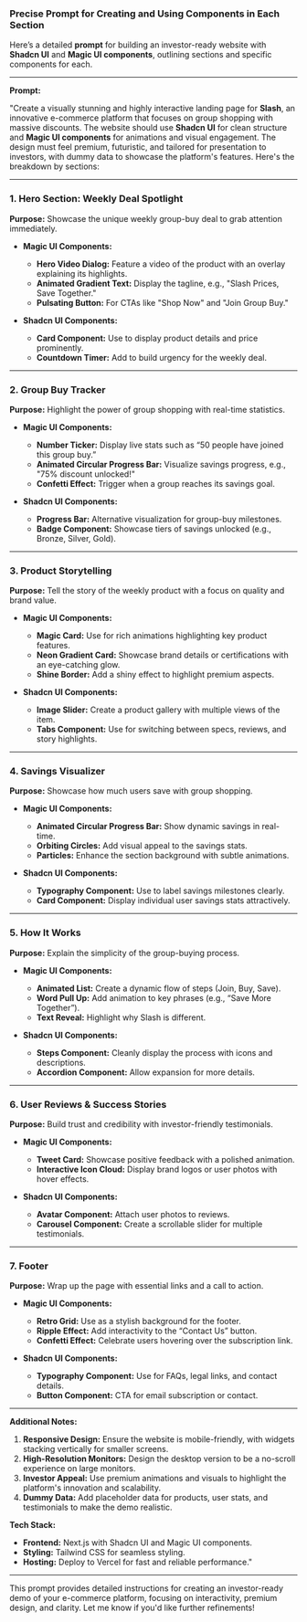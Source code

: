 ### **Precise Prompt for Creating and Using Components in Each Section**

Here’s a detailed **prompt** for building an investor-ready website with **Shadcn UI** and **Magic UI components**, outlining sections and specific components for each.

---

**Prompt:**

"Create a visually stunning and highly interactive landing page for **Slash**, an innovative e-commerce platform that focuses on group shopping with massive discounts. The website should use **Shadcn UI** for clean structure and **Magic UI components** for animations and visual engagement. The design must feel premium, futuristic, and tailored for presentation to investors, with dummy data to showcase the platform's features. Here's the breakdown by sections:

---

### **1. Hero Section: Weekly Deal Spotlight**
**Purpose:** Showcase the unique weekly group-buy deal to grab attention immediately.

- **Magic UI Components:**
  - **Hero Video Dialog:** Feature a video of the product with an overlay explaining its highlights.
  - **Animated Gradient Text:** Display the tagline, e.g., "Slash Prices, Save Together."
  - **Pulsating Button:** For CTAs like "Shop Now" and "Join Group Buy."

- **Shadcn UI Components:**
  - **Card Component:** Use to display product details and price prominently.
  - **Countdown Timer:** Add to build urgency for the weekly deal.

---

### **2. Group Buy Tracker**
**Purpose:** Highlight the power of group shopping with real-time statistics.

- **Magic UI Components:**
  - **Number Ticker:** Display live stats such as “50 people have joined this group buy.”
  - **Animated Circular Progress Bar:** Visualize savings progress, e.g., "75% discount unlocked!"
  - **Confetti Effect:** Trigger when a group reaches its savings goal.

- **Shadcn UI Components:**
  - **Progress Bar:** Alternative visualization for group-buy milestones.
  - **Badge Component:** Showcase tiers of savings unlocked (e.g., Bronze, Silver, Gold).

---

### **3. Product Storytelling**
**Purpose:** Tell the story of the weekly product with a focus on quality and brand value.

- **Magic UI Components:**
  - **Magic Card:** Use for rich animations highlighting key product features.
  - **Neon Gradient Card:** Showcase brand details or certifications with an eye-catching glow.
  - **Shine Border:** Add a shiny effect to highlight premium aspects.

- **Shadcn UI Components:**
  - **Image Slider:** Create a product gallery with multiple views of the item.
  - **Tabs Component:** Use for switching between specs, reviews, and story highlights.

---

### **4. Savings Visualizer**
**Purpose:** Showcase how much users save with group shopping.

- **Magic UI Components:**
  - **Animated Circular Progress Bar:** Show dynamic savings in real-time.
  - **Orbiting Circles:** Add visual appeal to the savings stats.
  - **Particles:** Enhance the section background with subtle animations.

- **Shadcn UI Components:**
  - **Typography Component:** Use to label savings milestones clearly.
  - **Card Component:** Display individual user savings stats attractively.

---

### **5. How It Works**
**Purpose:** Explain the simplicity of the group-buying process.

- **Magic UI Components:**
  - **Animated List:** Create a dynamic flow of steps (Join, Buy, Save).
  - **Word Pull Up:** Add animation to key phrases (e.g., “Save More Together”).
  - **Text Reveal:** Highlight why Slash is different.

- **Shadcn UI Components:**
  - **Steps Component:** Cleanly display the process with icons and descriptions.
  - **Accordion Component:** Allow expansion for more details.

---

### **6. User Reviews & Success Stories**
**Purpose:** Build trust and credibility with investor-friendly testimonials.

- **Magic UI Components:**
  - **Tweet Card:** Showcase positive feedback with a polished animation.
  - **Interactive Icon Cloud:** Display brand logos or user photos with hover effects.

- **Shadcn UI Components:**
  - **Avatar Component:** Attach user photos to reviews.
  - **Carousel Component:** Create a scrollable slider for multiple testimonials.

---

### **7. Footer**
**Purpose:** Wrap up the page with essential links and a call to action.

- **Magic UI Components:**
  - **Retro Grid:** Use as a stylish background for the footer.
  - **Ripple Effect:** Add interactivity to the “Contact Us” button.
  - **Confetti Effect:** Celebrate users hovering over the subscription link.

- **Shadcn UI Components:**
  - **Typography Component:** Use for FAQs, legal links, and contact details.
  - **Button Component:** CTA for email subscription or contact.

---

**Additional Notes:**
1. **Responsive Design:** Ensure the website is mobile-friendly, with widgets stacking vertically for smaller screens.
2. **High-Resolution Monitors:** Design the desktop version to be a no-scroll experience on large monitors.
3. **Investor Appeal:** Use premium animations and visuals to highlight the platform's innovation and scalability.
4. **Dummy Data:** Add placeholder data for products, user stats, and testimonials to make the demo realistic.

**Tech Stack:**
- **Frontend:** Next.js with Shadcn UI and Magic UI components.
- **Styling:** Tailwind CSS for seamless styling.
- **Hosting:** Deploy to Vercel for fast and reliable performance."

---

This prompt provides detailed instructions for creating an investor-ready demo of your e-commerce platform, focusing on interactivity, premium design, and clarity. Let me know if you'd like further refinements!